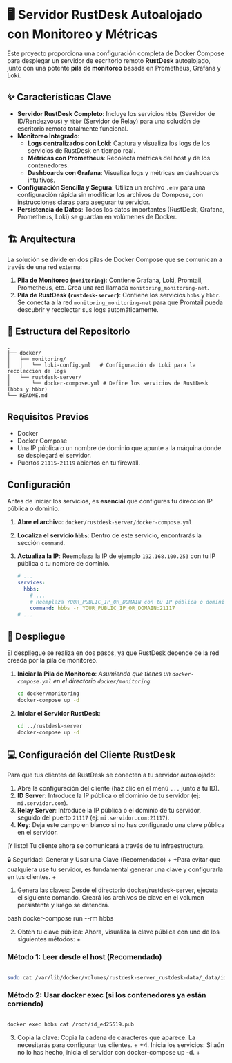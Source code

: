 ﻿# 🖥️ Servidor RustDesk Autoalojado con Monitoreo y Métricas

Este proyecto proporciona una configuración completa de Docker Compose para desplegar un servidor de escritorio remoto **RustDesk** autoalojado, junto con una potente **pila de monitoreo** basada en Prometheus, Grafana y Loki.

## ✨ Características Clave

- **Servidor RustDesk Completo**: Incluye los servicios `hbbs` (Servidor de ID/Rendezvous) y `hbbr` (Servidor de Relay) para una solución de escritorio remoto totalmente funcional.
- **Monitoreo Integrado**:
  - **Logs centralizados con Loki**: Captura y visualiza los logs de los servicios de RustDesk en tiempo real.
  - **Métricas con Prometheus**: Recolecta métricas del host y de los contenedores.
  - **Dashboards con Grafana**: Visualiza logs y métricas en dashboards intuitivos.
- **Configuración Sencilla y Segura**: Utiliza un archivo `.env` para una configuración rápida sin modificar los archivos de Compose, con instrucciones claras para asegurar tu servidor.
- **Persistencia de Datos**: Todos los datos importantes (RustDesk, Grafana, Prometheus, Loki) se guardan en volúmenes de Docker.

## 🏗️ Arquitectura

La solución se divide en dos pilas de Docker Compose que se comunican a través de una red externa:

1.  **Pila de Monitoreo (`monitoring`)**: Contiene Grafana, Loki, Promtail, Prometheus, etc. Crea una red llamada `monitoring_monitoring-net`.
2.  **Pila de RustDesk (`rustdesk-server`)**: Contiene los servicios `hbbs` y `hbbr`. Se conecta a la red `monitoring_monitoring-net` para que Promtail pueda descubrir y recolectar sus logs automáticamente.

## 📂 Estructura del Repositorio

```
.
├── docker/
│   ├── monitoring/
│   │   └── loki-config.yml   # Configuración de Loki para la recolección de logs
│   └── rustdesk-server/
│       └── docker-compose.yml # Define los servicios de RustDesk (hbbs y hbbr)
└── README.md
```

## Requisitos Previos

- Docker
- Docker Compose
- Una IP pública o un nombre de dominio que apunte a la máquina donde se desplegará el servidor.
- Puertos `21115-21119` abiertos en tu firewall.

## Configuración

Antes de iniciar los servicios, es **esencial** que configures tu dirección IP pública o dominio.

1.  **Abre el archivo**: `docker/rustdesk-server/docker-compose.yml`
2.  **Localiza el servicio `hbbs`**: Dentro de este servicio, encontrarás la sección `command`.
3.  **Actualiza la IP**: Reemplaza la IP de ejemplo `192.168.100.253` con tu IP pública o tu nombre de dominio.

    ```yaml
    # ...
    services:
      hbbs:
        # ...
        # Reemplaza YOUR_PUBLIC_IP_OR_DOMAIN con tu IP pública o dominio.
        command: hbbs -r YOUR_PUBLIC_IP_OR_DOMAIN:21117
    # ...
    ```

## 🚀 Despliegue

El despliegue se realiza en dos pasos, ya que RustDesk depende de la red creada por la pila de monitoreo.

1.  **Iniciar la Pila de Monitoreo**:
    *Asumiendo que tienes un `docker-compose.yml` en el directorio `docker/monitoring`.*
    ```bash
    cd docker/monitoring
    docker-compose up -d
    ```

2.  **Iniciar el Servidor RustDesk**:
    ```bash
    cd ../rustdesk-server
    docker-compose up -d
    ```

## 💻 Configuración del Cliente RustDesk

Para que tus clientes de RustDesk se conecten a tu servidor autoalojado:

1.  Abre la configuración del cliente (haz clic en el menú `...` junto a tu ID).
2.  **ID Server**: Introduce la IP pública o el dominio de tu servidor (ej: `mi.servidor.com`).
3.  **Relay Server**: Introduce la IP pública o el dominio de tu servidor, seguido del puerto `21117` (ej: `mi.servidor.com:21117`).
4.  **Key**: Deja este campo en blanco si no has configurado una clave pública en el servidor.

¡Y listo! Tu cliente ahora se comunicará a través de tu infraestructura.

🔒 Seguridad: Generar y Usar una Clave (Recomendado) + +Para evitar que cualquiera use tu servidor, es fundamental generar una clave y configurarla en tus clientes. + 

1. Genera las claves: Desde el directorio docker/rustdesk-server, ejecuta el siguiente comando. Creará los archivos de clave en el volumen persistente y luego se detendrá.

bash
docker-compose run --rm hbbs

2. Obtén tu clave pública: Ahora, visualiza la clave pública con uno de los siguientes métodos: +

### Método 1: Leer desde el host (Recomendado)

   ```bash

   sudo cat /var/lib/docker/volumes/rustdesk-server_rustdesk-data/_data/id_ed25519.pub

   ```
### Método 2: Usar docker exec (si los contenedores ya están corriendo)

   ```bash

   docker exec hbbs cat /root/id_ed25519.pub

   ```
3. Copia la clave: Copia la cadena de caracteres que aparece. La necesitarás para configurar tus clientes. + +4. Inicia los servicios: Si aún no lo has hecho, inicia el servidor con docker-compose up -d. +